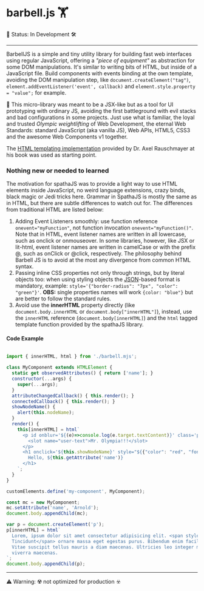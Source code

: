# barbell.js 🏋️

🚧 Status: In Development 🛠️

***

BarbellJS is a simple and tiny utility library for building fast web interfaces using regular JavaScript, offering a _"piece of equipment"_ as abstraction for some DOM manipulations.  It's similar to writing bits of HTML, but inside of a JavaScript file. Build components with events binding at the own template, avoiding the DOM manipulation step, like `document.createElement("tag")`, `element.addEventListener('event', callback)` and `element.style.property = "value";` for example.

🔧 This micro-library was meant to be a JSX-like but as a tool for UI prototyping with ordinary JS, avoiding the first battleground with evil stacks and bad configurations in some projects. Just use what is familiar, the loyal and trusted _Olympic weightlifting_ of Web Development, the eternal Web Standards: standard JavaScript (aka vanilla JS), Web APIs, HTML5, CSS3 and the awesome Web Components v1 together.

The [HTML templating implementation](http://exploringjs.com/es6/ch_template-literals.html#sec_html-tag-function-implementation) provided by Dr. Axel Rauschmayer at his book was used as starting point.

### Nothing new or needed to learned

The motivation for spathaJS was to provide a light way to use HTML elements inside JavaScript, no weird language extensions, crazy binds, black magic or Jedi tricks here. Grammar in SpathaJS is mostly the same as in HTML, but there are subtle differences to watch out for. The differences from traditional HTML are listed below:

1. Adding Event Listeners smoothly: use function reference `onevent="myFunction"`, not function invocation `onevent="myFunction()"`. Note that in HTML, event listener names are written in all lowercase, such as onclick or onmouseover. In some libraries, however, like JSX or lit-html, event listener names are written in camelCase or with the prefix @, such as onClick or @click, respectively. The philosophy behind Barbell JS is to avoid at the most any divergence from common HTML syntax.
2. Passing inline CSS properties not only through strings, but by literal objects too: when using styling objects the [JSON](https://www.json.org/)-based format is mandatory, example: `style='{"border-radius": "7px", "color": "green"}'`. **OBS:** single properties names will work `{color: "blue"}` but are better to follow the standard rules.
3. Avoid use the **innerHTML** property directly (like `document.body.innerHTML` or `document.body["innerHTML"]`), instead, use the `innerHTML` reference (`document.body[innerHTML]`) and the  `html` tagged template function provided by the spathaJS library.

#### Code Example

```javascript

import { innerHTML, html } from './barbell.mjs';

class MyComponent extends HTMLElement {
  static get observedAttributes() { return ['name']; }
  constructor(...args) {
    super(...args);
  }
  attributeChangedCallback() { this.render(); }
  connectedCallback() { this.render(); }
  showNodeName() {
    alert(this.nodeName);
  }
  render() {
    this[innerHTML] = html`
      <p id onblur='${(e)=>console.log(e.target.textContent)}' class='par' contenteditable>
        <slot name="user-text">Mr. Olympia!!!</slot>
      </p>
      <h1 onclick='${this.showNodeName}' style="${{"color": "red", "font-size": "5em"}}">
        Hello, ${this.getAttribute('name')}
      </h1>
    `;
  }
}

customElements.define('my-component', MyComponent);

const mc = new MyComponent;
mc.setAttribute('name', 'Arnold');
document.body.appendChild(mc);

var p = document.createElement('p');
p[innerHTML] = html`
  Lorem, ipsum dolor sit amet consectetur adipisicing elit. <span style="${{"color": "green"}}">
  Tincidunt</span> ornare massa eget egestas purus. Bibendum enim facilisis gravida neque convallis a. 
  Vitae suscipit tellus mauris a diam maecenas. Ultricies leo integer malesuada nunc vel risus commodo 
  viverra maecenas.
`;
document.body.appendChild(p);

```

---

⚠️ Warning: ☢️ not optimized for production ☣️
